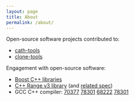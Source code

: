```yaml
---
layout: page
title: About
permalink: /about/
---
```


Open-source software projects contributed to:

  * [cath-tools](https://github.com/UCLOrengoGroup/cath-tools)
  * [clone-tools](https://github.com/tonyelewis/clone-tools)

Engagement with open-source software:

  * [Boost C++ libraries](https://svn.boost.org/trac/boost/query?reporter=~TonyELewis)
  * [C++ Range v3 library](https://github.com/ericniebler/range-v3/issues?q=%20author%3Atonyelewis%20) (and [related spec](https://github.com/ericniebler/stl2/issues?q=%20author%3Atonyelewis%20))
  * GCC C++ compiler:  [70377](https://gcc.gnu.org/bugzilla/show_bug.cgi?id=70377) [78301](https://gcc.gnu.org/bugzilla/show_bug.cgi?id=78301) [68222](https://gcc.gnu.org/bugzilla/show_bug.cgi?id=68222) [78301](https://gcc.gnu.org/bugzilla/show_bug.cgi?id=78301)